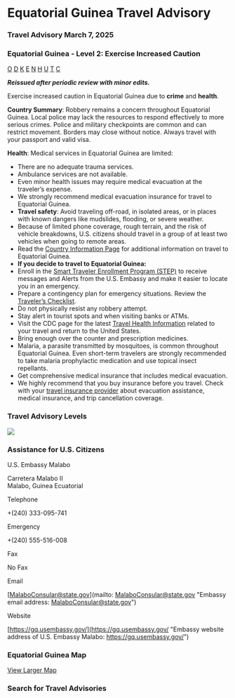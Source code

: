 # Equatorial Guinea Travel Advisory

### Travel Advisory March 7, 2025

### Equatorial Guinea - Level 2: Exercise Increased Caution

[O](javascript:void(0); "Tool Tip: Other")
[D](javascript:void(0); "Tool Tip: Wrongful Detention")
[K](javascript:void(0); "Tool Tip: Kidnap and Hostage")
[E](javascript:void(0); "Tool Tip: Event")
[N](javascript:void(0); "Tool Tip: Disaster")
[H](javascript:void(0); "Tool Tip: Health")
[U](javascript:void(0); "Tool Tip: Civil Unrest")
[T](javascript:void(0); "Tool Tip: Terrorism")
[C](javascript:void(0); "Tool Tip: Crimes")

***Reissued after periodic review with minor edits.***

Exercise increased caution in Equatorial Guinea due to **crime** and **health**.

**Country Summary**: Robbery remains a concern throughout Equatorial Guinea. Local police may lack the resources to respond effectively to more serious crimes. Police and military checkpoints are common and can restrict movement. Borders may close without notice. Always travel with your passport and valid visa.

**Health**: Medical services in Equatorial Guinea are limited:

* There are no adequate trauma services.
* Ambulance services are not available.
* Even minor health issues may require medical evacuation at the traveler’s expense.
* We strongly recommend medical evacuation insurance for travel to Equatorial Guinea.
* **Travel safety**: Avoid traveling off-road, in isolated areas, or in places with known dangers like mudslides, flooding, or severe weather.
* Because of limited phone coverage, rough terrain, and the risk of vehicle breakdowns, U.S. citizens should travel in a group of at least two vehicles when going to remote areas.
* Read the [Country Information Page](https://travel.state.gov/content/travel/en/international-travel/International-Travel-Country-Information-Pages/EquatorialGuinea.html) for additional information on travel to Equatorial Guinea.
* **If you decide to travel to Equatorial Guinea:**
* Enroll in the [Smart Traveler Enrollment Program (STEP)](https://mytravel.state.gov/s/step#_blank) to receive messages and Alerts from the U.S. Embassy and make it easier to locate you in an emergency.
* Prepare a contingency plan for emergency situations. Review the [Traveler’s Checklist](https://travel.state.gov/content/travel/en/international-travel/before-you-go/travelers-checklist.html#_blank).
* Do not physically resist any robbery attempt.
* Stay alert in tourist spots and when visiting banks or ATMs.
* Visit the CDC page for the latest [Travel Health Information](https://wwwnc.cdc.gov/travel/destinations/traveler/none/equatorial-guinea?s_cid=ncezid-dgmq-travel-single-001) related to your travel and return to the United States.
* Bring enough over the counter and prescription medicines.
* Malaria, a parasite transmitted by mosquitoes, is common throughout Equatorial Guinea. Even short-term travelers are strongly recommended to take malaria prophylactic medication and use topical insect repellants.
* Get comprehensive medical insurance that includes medical evacuation.
* We highly recommend that you buy insurance before you travel. Check with your [travel insurance provider](https://travel.state.gov/content/travel/en/international-travel/before-you-go/your-health-abroad/Insurance_Coverage_Overseas.html) about evacuation assistance, medical insurance, and trip cancellation coverage.

### Travel Advisory Levels

[![](/content/dam/NEWTravelAssets/images/travel-levelv2.svg)](/content/travel/en/international-travel/before-you-go/about-our-new-products.html "Travel Advisory Levels")

### Assistance for U.S. Citizens

U.S. Embassy Malabo

Carretera Malabo II  
Malabo, Guinea Ecuatorial

Telephone

+(240) 333-095-741

Emergency

+(240) 555-516-008

Fax

No Fax

Email

[MalaboConsular@state.gov](mailto: MalaboConsular@state.gov "Embassy email address: MalaboConsular@state.gov")

Website

[https://gq.usembassy.gov/](https://gq.usembassy.gov/ "Embassy website address of U.S. Embassy Malabo: https://gq.usembassy.gov/")

### Equatorial Guinea Map

[View Larger Map](https://travelmaps.state.gov/TSGMap/?extent=6.324757123,0.665129762,12.973847503,4.149462678 "Map of Equatorial Guinea")



### Search for Travel Advisories